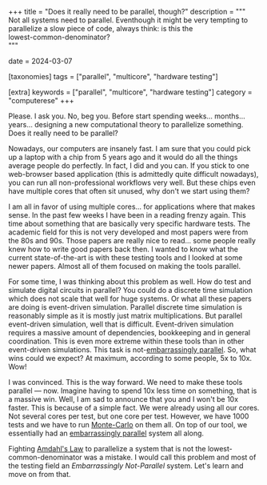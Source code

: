 +++
title = "Does it really need to be parallel, though?"
description = """\
Not all systems need to parallel. Eventhough it might be very tempting to \
parallelize a slow piece of code, always think: is this the               \
lowest-common-denominator?                                                \
"""

date = 2024-03-07

[taxonomies]
tags = ["parallel", "multicore", "hardware testing"]

[extra]
keywords = ["parallel", "multicore", "hardware testing"]
category = "computerese"
+++

Please. I ask you. No, beg you. Before start spending weeks... months...
years... designing a new computational theory to parallelize something. Does it
really need to be parallel? 

Nowadays, our computers are insanely fast. I am sure that you could pick up a
laptop with a chip from 5 years ago and it would do all the things average
people do perfectly. In fact, I did and you can. If you stick to one web-browser
based application (this is admittedly quite difficult nowadays), you can run all
non-professional workflows very well. But these chips even have multiple cores
that often sit unused, why don't we start using them?

I am all in favor of using multiple cores... for applications where that makes
sense. In the past few weeks I have been in a reading frenzy again. This time
about something that are basically very specific hardware tests. The academic
field for this is not very developed and most papers were from the 80s and 90s.
Those papers are really nice to read... some people really knew how to write
good papers back then. I wanted to know what the current state-of-the-art is
with these testing tools and I looked at some newer papers. Almost all of them
focused on making the tools parallel.

For some time, I was thinking about this problem as well. How do test and
simulate digital circuits in parallel? You could do a discrete time
simulation which does not scale that well for huge systems. Or what all these
papers are doing is event-driven simulation. Parallel discrete time simulation
is reasonably simple as it is mostly just matrix multiplications. But parallel
event-driven simulation, well that is difficult. Event-driven simulation
requires a massive amount of dependencies, bookkeeping and in general
coordination. This is even more extreme within these tools than in other
event-driven simulations. This task is not-[embarrassingly parallel]. So, what
wins could we expect? At maximum, according to some people, 5x to 10x. Wow!

I was convinced. This is the way forward. We need to make these tools parallel
&mdash; now. Imagine having to spend 10x less time on something, that is a
massive win. Well, I am sad to announce that you and I won't be 10x faster. This
is because of a simple fact. We were already using all our cores. Not several
cores per test, but one core per test. However, we have 1000 tests and we have
to run [Monte-Carlo][monte-carlo] on them all. On top of our tool, we
essentially had an [embarrassingly parallel] system all along.

Fighting [Amdahl's Law][amdahls law] to parallelize a system that is not the
lowest-common-denominator was a mistake. I would call this problem and most of
the testing field an _Embarrassingly Not-Parallel_ system. Let's learn and move
on from that.

[embarrassingly parallel]: https://en.wikipedia.org/wiki/Embarrassingly_parallel
[amdahls law]: https://en.wikipedia.org/wiki/Amdahl%27s_law
[monte-carlo]: https://en.wikipedia.org/wiki/Monte_Carlo_method

